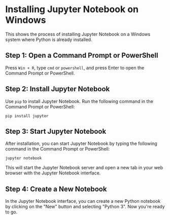 # Installing Jupyter Notebook on Windows

This shows the process of installing Jupyter Notebook on a Windows system where Python is already installed.

## Step 1: Open a Command Prompt or PowerShell

Press `Win + R`, type `cmd` or `powershell`, and press Enter to open the Command Prompt or PowerShell.

## Step 2: Install Jupyter Notebook

Use `pip` to install Jupyter Notebook. Run the following command in the Command Prompt or PowerShell:

```shell
pip install jupyter
```

## Step 3: Start Jupyter Notebook

After installation, you can start Jupyter Notebook by typing the following command in the Command Prompt or PowerShell:

```shell
jupyter notebook
```

This will start the Jupyter Notebook server and open a new tab in your web browser with the Jupyter Notebook interface.

## Step 4: Create a New Notebook

In the Jupyter Notebook interface, you can create a new Python notebook by clicking on the "New" button and selecting "Python 3".
Now you're ready to go.
